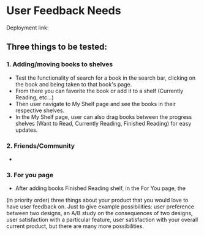 # User Feedback Needs 

Deployment link: <link> 

## Three things to be tested: 

### 1. Adding/moving books to shelves
* Test the functionality of search for a book in the search bar, clicking on the book and being taken to that book's page.
* From there you can favorite the book or add it to a shelf (Currently Reading, etc...)
* Then user navigate to My Shelf page and see the books in their respective shelves.
* In the My Shelf page, user can also drag books between the progress shelves (Want to Read, Currently Reading, Finished Reading) for easy updates. 

### 2. Friends/Community 
* 

### 3. For you page
* After adding books Finished Reading shelf, in the For You page, the 


 (in priority order) three things about your product that you would love to have user feedback on. 
 Just to give example possibilities: user preference between two designs, an A/B study on the consequences of 
 two designs, user satisfaction with a particular feature, user satisfaction with your overall current product, 
 but there are many more possibilities.

